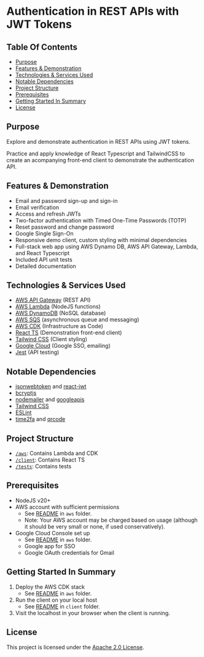 # Authentication in REST APIs with JWT Tokens

## Table Of Contents
- [Purpose](#purpose)
- [Features & Demonstration](#features-&-demonstration)
- [Technologies & Services Used](#technologies-&-services-used)
- [Notable Dependencies](#notable-dependencies)
- [Project Structure](#project-structure)
- [Prerequisites](#prerequisites)
- [Getting Started In Summary](#getting-started-in-summary)
- [License](#license)

## Purpose
Explore and demonstrate authentication in REST APIs using JWT tokens.

Practice and apply knowledge of React Typescript and TailwindCSS to create an acompanying front-end client to demonstrate the authentication API.

## Features & Demonstration
- Email and password sign-up and sign-in
- Email verification
- Access and refresh JWTs
- Two-factor authentication with Timed One-Time Passwords (TOTP)
- Reset password and change password
- Google Single Sign-On
- Responsive demo client, custom styling with minimal dependencies
- Full-stack web app using AWS Dynamo DB, AWS API Gateway, Lambda, and React Typescript
- Included API unit tests
- Detailed documentation

## Technologies & Services Used
- [AWS API Gateway](https://aws.amazon.com/api-gateway/) (REST API)
- [AWS Lambda](https://aws.amazon.com/lambda/) (NodeJS functions)
- [AWS DynamoDB](https://aws.amazon.com/dynamodb/) (NoSQL database)
- [AWS SQS](https://aws.amazon.com/sqs/) (asynchronous queue and messaging)
- [AWS CDK](https://aws.amazon.com/cdk/) (Infrastructure as Code)
- [React TS](https://reactjs.org/) (Demonstration front-end client)
- [Tailwind CSS](https://tailwindcss.com/) (Client styling)
- [Google Cloud](https://cloud.google.com/) (Google SSO, emailing)
- [Jest](https://jestjs.io/) (API testing)

## Notable Dependencies
- [jsonwebtoken](https://www.npmjs.com/package/jsonwebtoken) and [react-jwt](https://www.npmjs.com/package/react-jwt)
- [bcryptjs](https://www.npmjs.com/package/bcryptjs)
- [nodemailer](https://nodemailer.com/about/) and [googleapis](https://github.com/googleapis/google-api-nodejs-client)
- [Tailwind CSS](https://tailwindcss.com/)
- [ESLint](https://eslint.org/)
- [time2fa](https://www.npmjs.com/package/time2fa) and [qrcode](https://www.npmjs.com/package/qrcode)

## Project Structure
- [`/aws`](./aws/): Contains Lambda and CDK
- [`/client`](./client/): Contains React TS
- [`/tests`](./tests/): Contains tests

## Prerequisites
- NodeJS v20+
- AWS account with sufficient permissions
  - See [README](/aws/README.md) in `aws` folder.
  - Note: Your AWS account may be charged based on usage (although it should be very small or none, if used conservatively).
- Google Cloud Console set up
  - See [README](/aws/README.md) in `aws` folder.
  - Google app for SSO
  - Google OAuth credentials for Gmail

## Getting Started In Summary
1. Deploy the AWS CDK stack
   - See [README](/aws/README.md) in `aws` folder.
2. Run the client on your local host
   - See [README](/client/README.md) in `client` folder.
3. Visit the localhost in your browser when the client is running.

## License
This project is licensed under the [Apache 2.0 License](LICENSE).